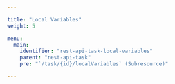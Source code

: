 ```yaml
---

title: "Local Variables"
weight: 5

menu:
  main:
    identifier: "rest-api-task-local-variables"
    parent: "rest-api-task"
    pre: "`/task/{id}/localVariables` (Subresource)"

---
```

